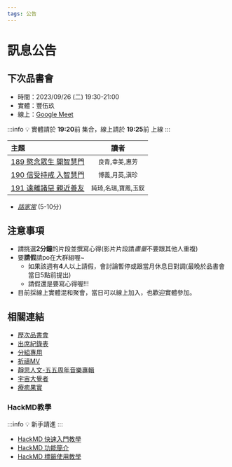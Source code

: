 ```yaml
---
tags: 公告
---
```


# 訊息公告

## 下次品書會
- 時間：2023/09/26 (二) 19:30-21:00
- 實體：豐伍玖
- 線上：[Google Meet](https://meet.google.com/xhi-scpx-aji)

:::info
:bulb: 實體請於 **19:20**前 集合，線上請於 **19:25**前 上線
:::

|主題|讀者|
|:--|:-:|
|[189 愍念眾生 開智慧門](/r8GbvCA9RRaQbqZkifXKqg)|`良青`,`幸美`,`惠芳`|
|[190 信受持戒 入智慧門](/eAMDjzr2Tw2bHduetnduWA)|`博義`,`月英`,`滇珍`|
|[191 遠離諸惡 親近善友](/507PxvQWSOasgi-lfKwmaQ)|`純琦`,`名瑞`,`寶鳳`,`玉釵`|



- *[話家常](/b61TPSInSWCwgpx-aZJQGQ)* (5-10分）

## 注意事項
- 請挑選**2分鐘**的片段並撰寫心得(影片片段請*盡量*不要跟其他人重複)
- 要**請假**請po在大群組喔~
  - 如果該週有**4**人以上請假，會討論暫停或跟當月休息日對調(最晚於品書會當日5點前提出)
  - 請假還是要寫心得喔!!!
- 目前採線上實體混和聚會，當日可以線上加入，也歡迎實體參加。


## 相關連結
- [歷次品書會](/5JYE9VXYSea079GEnd0aBA)
- [出席紀錄表](/jaByBqEYTES00c7gt1ZJNQ)
- [分組專用](https://pickerwheel.com/tools/random-team-generator/)
- [祈禱MV](https://youtube.com/playlist?list=PLQNdneHSciFDTY-dPkfNjTVLWOXZbSUyC)
- [靜思人文-五五周年音樂專輯](https://www.youtube.com/playlist?list=OLAK5uy_lMiF-7g1_LcqAj9O2MnYt8xk8u1S5g2EU)
- [宇宙大覺者](https://daaimobile.com/api/files/bd5084f6341c90cbbb37562cb190e99f)
- [療癒果實](https://www.instagram.com/healingfruit/)

### HackMD教學
:::info
:bulb: 新手請進
:::
- [HackMD 快速入門教學](/s/quick-start-tw)
- [HackMD 功能簡介](/c/tutorials-tw/%2Fs%2Ffeatures-tw)
- [HackMD 標籤使用教學](/c/tutorials-tw/%2Fs%2Fhow-to-tag-note-tw)
